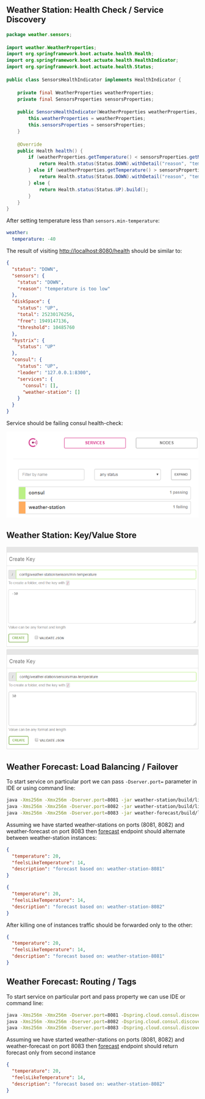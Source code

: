 ## Weather Station: Health Check / Service Discovery

```java
package weather.sensors;

import weather.WeatherProperties;
import org.springframework.boot.actuate.health.Health;
import org.springframework.boot.actuate.health.HealthIndicator;
import org.springframework.boot.actuate.health.Status;

public class SensorsHealthIndicator implements HealthIndicator {

    private final WeatherProperties weatherProperties;
    private final SensorsProperties sensorsProperties;

    public SensorsHealthIndicator(WeatherProperties weatherProperties, SensorsProperties sensorsProperties) {
        this.weatherProperties = weatherProperties;
        this.sensorsProperties = sensorsProperties;
    }

    @Override
    public Health health() {
        if (weatherProperties.getTemperature() < sensorsProperties.getMinTemperature()) {
            return Health.status(Status.DOWN).withDetail("reason", "temperature is too low").build();
        } else if (weatherProperties.getTemperature() > sensorsProperties.getMaxTemperature()) {
            return Health.status(Status.DOWN).withDetail("reason", "temperature is too high").build();
        } else {
            return Health.status(Status.UP).build();
        }
    }
}
```
After setting temperature less than `sensors.min-temperature`:

```yml
weather:
  temperature: -40
```
The result of visiting [http://localhost:8080/health](http://localhost:8080/health) should be similar to:

```json
{
  "status": "DOWN",
  "sensors": {
    "status": "DOWN",
    "reason": "temperature is too low"
  },
  "diskSpace": {
    "status": "UP",
    "total": 25230176256,
    "free": 1949147136,
    "threshold": 10485760
  },
  "hystrix": {
    "status": "UP"
  },
  "consul": {
    "status": "UP",
    "leader": "127.0.0.1:8300",
    "services": {
      "consul": [],
      "weather-station": []
    }
  }
}
```
Service should be failing consul health-check:

![consul-ui](images/consul-failing.png)

## Weather Station: Key/Value Store

![min-temperature](images/min-temperature.png)
![max-temperature](images/max-temperature.png)

## Weather Forecast: Load Balancing / Failover
To start service on particular port we can pass `-Dserver.port=` parameter in IDE or using command line:

```bash
java -Xms256m -Xmx256m -Dserver.port=8081 -jar weather-station/build/libs/weather-station-0.0.1.jar
java -Xms256m -Xmx256m -Dserver.port=8082 -jar weather-station/build/libs/weather-station-0.0.1.jar
java -Xms256m -Xmx256m -Dserver.port=8083 -jar weather-forecast/build/libs/weather-forecast-0.0.1.jar
```

Assuming we have started weather-stations on ports (8081, 8082) and weather-forecast on port 8083
then [forecast](http://localhost:8083/weather) endpoint should alternate between weather-station instances:

```json
{
  "temperature": 20,
  "feelsLikeTemperature": 14,
  "description": "forecast based on: weather-station-8081"
}
```
```json
{
  "temperature": 20,
  "feelsLikeTemperature": 14,
  "description": "forecast based on: weather-station-8082"
}
```

After killing one of instances traffic should be forwarded only to the other:

```json
{
  "temperature": 20,
  "feelsLikeTemperature": 14,
  "description": "forecast based on: weather-station-8081"
}
```

## Weather Forecast: Routing / Tags
To start service on particular port and pass property we can use IDE or command line:

```bash
java -Xms256m -Xmx256m -Dserver.port=8081 -Dspring.cloud.consul.discovery.tags=v1 -jar weather-station/build/libs/weather-station-0.0.1.jar
java -Xms256m -Xmx256m -Dserver.port=8082 -Dspring.cloud.consul.discovery.tags=v2 -jar weather-station/build/libs/weather-station-0.0.1.jar
java -Xms256m -Xmx256m -Dserver.port=8083 -Dspring.cloud.consul.discovery.server-list-query-tags.weather-station=v2 -jar weather-forecast/build/libs/weather-forecast-0.0.1.jar
```

Assuming we have started weather-stations on ports (8081, 8082) and weather-forecast on port 8083
then [forecast](http://localhost:8083/weather) endpoint should return forecast only from second instance

```json
{
  "temperature": 20,
  "feelsLikeTemperature": 14,
  "description": "forecast based on: weather-station-8082"
}
```